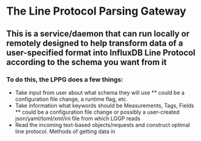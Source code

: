 # The Line Protocol Parsing Gateway

## This is a service/daemon that can run locally or remotely designed to help transform data of a user-specified format into InfluxDB Line Protocol according to the schema you want from it

### To do this, the LPPG does a few things:
* Take input from user about what schema they will use
    ** could be a configuration file change, a runtime flag, etc.
* Take information what keywords should be Measurements, Tags, Fields
    ** could be a configuration file change or possibly a user-created json/yaml/toml/xml/ini file from which LGGP reads
* Read the incoming text-based objects/requests and construct optimal line protocol.  Methods of getting data in